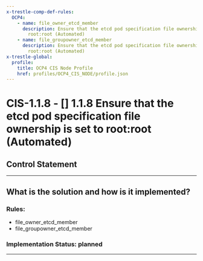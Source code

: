 ```yaml
---
x-trestle-comp-def-rules:
  OCP4:
    - name: file_owner_etcd_member
      description: Ensure that the etcd pod specification file ownership is set to
        root:root (Automated)
    - name: file_groupowner_etcd_member
      description: Ensure that the etcd pod specification file ownership is set to
        root:root (Automated)
x-trestle-global:
  profile:
    title: OCP4 CIS Node Profile
    href: profiles/OCP4_CIS_NODE/profile.json
---
```


# CIS-1.1.8 - \[\] 1.1.8 Ensure that the etcd pod specification file ownership is set to root:root (Automated)

## Control Statement

______________________________________________________________________

## What is the solution and how is it implemented?

<!-- For implementation status enter one of: implemented, partial, planned, alternative, not-applicable -->

<!-- Note that the list of rules under ### Rules: is read-only and changes will not be captured after assembly to JSON -->

<!-- Add control implementation description here for control: CIS-1.1.8 -->

### Rules:

  - file_owner_etcd_member
  - file_groupowner_etcd_member

### Implementation Status: planned

______________________________________________________________________
